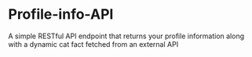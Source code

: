 # Profile-info-API
A simple RESTful API endpoint that returns your profile information along with a dynamic cat fact fetched from an external API
